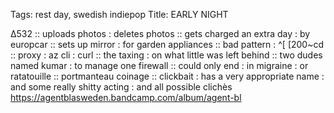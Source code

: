 Tags: rest day, swedish indiepop
Title: EARLY NIGHT 
  
∆532 :: uploads photos : deletes photos :: gets charged an extra day : by europcar :: sets up mirror : for garden appliances ::  bad pattern : ^[ [200~cd :: proxy : az cli : curl :: the taxing : on what little was left behind :: two dudes named kumar : to manage one firewall :: could only end : in migraine : or ratatouille :: portmanteau coinage :: clickbait : has a very appropriate name : and some really shitty acting : and all possible clichès
<https://agentblasweden.bandcamp.com/album/agent-bl>  

